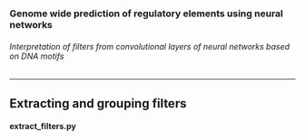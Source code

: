 ### Genome wide prediction of regulatory elements using neural networks
###### Interpretation of filters from convolutional layers of neural networks based on DNA motifs
--------------------------------------------------------------------------------
## Extracting and grouping filters

<a name="extract_filters.py"/>
<h4> extract_filters.py
